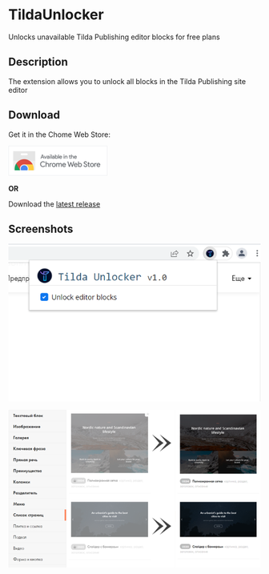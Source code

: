 # TildaUnlocker
Unlocks unavailable Tilda Publishing editor blocks for free plans

## Description
The extension allows you to unlock all blocks in the Tilda Publishing site editor

## Download
Get it in the Chome Web Store:

[![Download](https://raw.githubusercontent.com/NightStrang6r/TildaUnlocker/main/Design/Assets/AvailableInTheChromeWebStore.png)](https://chrome.google.com/webstore/detail/tilda-unlocker/knpphkffjenkoekokcdihbijgpcpbdkc)

**OR**

Download the [latest release](https://github.com/NightStrang6r/TildaUnlocker/releases "Download from releases")

## Screenshots
![Screenshot1](https://raw.githubusercontent.com/NightStrang6r/TildaUnlocker/main/Design/Screenshots/Screenshot_1.png)

![Screenshot2](https://raw.githubusercontent.com/NightStrang6r/TildaUnlocker/main/Design/Screenshots/Screenshot_2.png)